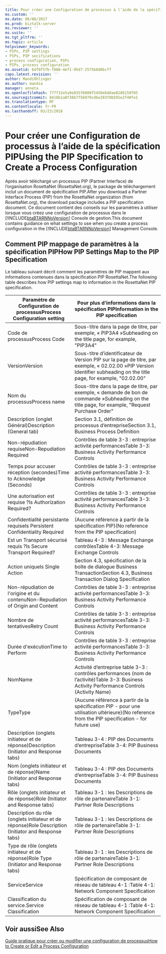 ```yaml
---
title: Pour créer une Configuration de processus à l’aide de la spécification PIP | Documents Microsoft
ms.custom: ''
ms.date: 06/08/2017
ms.prod: biztalk-server
ms.reviewer: ''
ms.suite: ''
ms.tgt_pltfrm: ''
ms.topic: article
helpviewer_keywords:
- PIPs, PIP settings
- PIPs, PIP secifications
- process configuration, PIPs
- PIPs, process configuration
ms.assetid: 64f0f5fb-f880-4ef1-95d7-2575b8d0bcff
caps.latest.revision: ''
author: MandiOhlinger
ms.author: mandia
manager: anneta
ms.openlocfilehash: 777f32e5a9e035f6009f5450eb48ae8286159f05
ms.sourcegitcommit: 8418b1a8f38b7f56979cd6e203f0b591e2f40fe1
ms.translationtype: MT
ms.contentlocale: fr-FR
ms.lasthandoff: 03/23/2018
---
```

# <a name="using-the-pip-specification-to-create-a-process-configuration"></a><span data-ttu-id="d281e-102">Pour créer une Configuration de processus à l’aide de la spécification PIP</span><span class="sxs-lookup"><span data-stu-id="d281e-102">Using the PIP Specification to Create a Process Configuration</span></span>
<span data-ttu-id="d281e-103">Après avoir téléchargé un processus PIP (Partner Interface) de l’organisation RosettaNet (RosettaNet.org), le package de téléchargement inclut un document de spécification PIP.</span><span class="sxs-lookup"><span data-stu-id="d281e-103">After you download a Partner Interface Process (PIP) from the RosettaNet organization (from RosettaNet.org), the download package includes a PIP specification document.</span></span> <span data-ttu-id="d281e-104">Ce document contient des conseils sur les paramètres à utiliser lorsque vous créez une configuration de processus dans le [!INCLUDE[btaBTARNNoVersion](../../includes/btabtarnnoversion-md.md)] Console de gestion.</span><span class="sxs-lookup"><span data-stu-id="d281e-104">This document contains guidance on what settings to use when you create a process configuration in the [!INCLUDE[btaBTARNNoVersion](../../includes/btabtarnnoversion-md.md)] Management Console.</span></span>  
  
## <a name="how-pip-settings-map-to-the-pip-specification"></a><span data-ttu-id="d281e-105">Comment PIP mappage de paramètres à la spécification PIP</span><span class="sxs-lookup"><span data-stu-id="d281e-105">How PIP Settings Map to the PIP Specification</span></span>  
 <span data-ttu-id="d281e-106">Le tableau suivant décrit comment les paramètres de PIP mappent aux informations contenues dans la spécification PIP RosettaNet.</span><span class="sxs-lookup"><span data-stu-id="d281e-106">The following table describes how PIP settings map to information in the RosettaNet PIP specification.</span></span>  
  
|<span data-ttu-id="d281e-107">Paramètre de Configuration de processus</span><span class="sxs-lookup"><span data-stu-id="d281e-107">Process Configuration setting</span></span>|<span data-ttu-id="d281e-108">Pour plus d’informations dans la spécification PIP</span><span class="sxs-lookup"><span data-stu-id="d281e-108">Information in the PIP specification</span></span>|  
|-----------------------------------|------------------------------------------|  
|<span data-ttu-id="d281e-109">Code de processus</span><span class="sxs-lookup"><span data-stu-id="d281e-109">Process Code</span></span>|<span data-ttu-id="d281e-110">Sous-titre dans la page de titre, par exemple, « PIP3A4 »</span><span class="sxs-lookup"><span data-stu-id="d281e-110">Subheading on the title page, for example, "PIP3A4"</span></span>|  
|<span data-ttu-id="d281e-111">Version</span><span class="sxs-lookup"><span data-stu-id="d281e-111">Version</span></span>|<span data-ttu-id="d281e-112">Sous-titre d’identificateur de Version PIP sur la page de titre, par exemple, « 02.02.00 »</span><span class="sxs-lookup"><span data-stu-id="d281e-112">PIP Version Identifier subheading on the title page, for example, "02.02.00"</span></span>|  
|<span data-ttu-id="d281e-113">Nom du processus</span><span class="sxs-lookup"><span data-stu-id="d281e-113">Process name</span></span>|<span data-ttu-id="d281e-114">Sous-titre dans la page de titre, par exemple, « demande de bon de commande »</span><span class="sxs-lookup"><span data-stu-id="d281e-114">Subheading on the title page, for example, "Request Purchase Order"</span></span>|  
|<span data-ttu-id="d281e-115">Description (onglet Général)</span><span class="sxs-lookup"><span data-stu-id="d281e-115">Description (General tab)</span></span>|<span data-ttu-id="d281e-116">Section 3.1, définition de processus d’entreprise</span><span class="sxs-lookup"><span data-stu-id="d281e-116">Section 3.1, Business Process Definition</span></span>|  
|<span data-ttu-id="d281e-117">Non-répudiation requise</span><span class="sxs-lookup"><span data-stu-id="d281e-117">Non-Repudiation Required</span></span>|<span data-ttu-id="d281e-118">Contrôles de table 3-3 : entreprise activité performances</span><span class="sxs-lookup"><span data-stu-id="d281e-118">Table 3-3: Business Activity Performance Controls</span></span>|  
|<span data-ttu-id="d281e-119">Temps pour accuser réception (secondes)</span><span class="sxs-lookup"><span data-stu-id="d281e-119">Time to Acknowledge (Seconds)</span></span>|<span data-ttu-id="d281e-120">Contrôles de table 3-3 : entreprise activité performances</span><span class="sxs-lookup"><span data-stu-id="d281e-120">Table 3-3: Business Activity Performance Controls</span></span>|  
|<span data-ttu-id="d281e-121">Une autorisation est requise ?</span><span class="sxs-lookup"><span data-stu-id="d281e-121">Is Authorization Required?</span></span>|<span data-ttu-id="d281e-122">Contrôles de table 3-3 : entreprise activité performances</span><span class="sxs-lookup"><span data-stu-id="d281e-122">Table 3-3: Business Activity Performance Controls</span></span>|  
|<span data-ttu-id="d281e-123">Confidentialité persistante requise</span><span class="sxs-lookup"><span data-stu-id="d281e-123">Is Persistent Confidentiality Required</span></span>|<span data-ttu-id="d281e-124">(Aucune référence à partir de la spécification PIP)</span><span class="sxs-lookup"><span data-stu-id="d281e-124">(No reference from the PIP specification)</span></span>|  
|<span data-ttu-id="d281e-125">Est un Transport sécurisé requis ?</span><span class="sxs-lookup"><span data-stu-id="d281e-125">Is Secure Transport Required?</span></span>|<span data-ttu-id="d281e-126">Tableau 4-3 : Message Exchange contrôles</span><span class="sxs-lookup"><span data-stu-id="d281e-126">Table 4-3: Message Exchange Controls</span></span>|  
|<span data-ttu-id="d281e-127">Action unique</span><span class="sxs-lookup"><span data-stu-id="d281e-127">Is Single Action</span></span>|<span data-ttu-id="d281e-128">Section 4.3, spécification de la boîte de dialogue Business Transaction</span><span class="sxs-lookup"><span data-stu-id="d281e-128">Section 4.3, Business Transaction Dialog Specification</span></span>|  
|<span data-ttu-id="d281e-129">Non-répudiation de l'origine et du contenu</span><span class="sxs-lookup"><span data-stu-id="d281e-129">Non-Repudiation of Origin and Content</span></span>|<span data-ttu-id="d281e-130">Contrôles de table 3-3 : entreprise activité performances</span><span class="sxs-lookup"><span data-stu-id="d281e-130">Table 3-3: Business Activity Performance Controls</span></span>|  
|<span data-ttu-id="d281e-131">Nombre de tentatives</span><span class="sxs-lookup"><span data-stu-id="d281e-131">Retry Count</span></span>|<span data-ttu-id="d281e-132">Contrôles de table 3-3 : entreprise activité performances</span><span class="sxs-lookup"><span data-stu-id="d281e-132">Table 3-3: Business Activity Performance Controls</span></span>|  
|<span data-ttu-id="d281e-133">Durée d'exécution</span><span class="sxs-lookup"><span data-stu-id="d281e-133">Time to Perform</span></span>|<span data-ttu-id="d281e-134">Contrôles de table 3-3 : entreprise activité performances</span><span class="sxs-lookup"><span data-stu-id="d281e-134">Table 3-3: Business Activity Performance Controls</span></span>|  
|<span data-ttu-id="d281e-135">Nom</span><span class="sxs-lookup"><span data-stu-id="d281e-135">Name</span></span>|<span data-ttu-id="d281e-136">Activité d’entreprise table 3-3 : contrôles performances (nom de l’activité)</span><span class="sxs-lookup"><span data-stu-id="d281e-136">Table 3-3: Business Activity Performance Controls (Activity Name)</span></span>|  
|<span data-ttu-id="d281e-137">Type</span><span class="sxs-lookup"><span data-stu-id="d281e-137">Type</span></span>|<span data-ttu-id="d281e-138">(Aucune référence à partir de la spécification PIP - pour une utilisation ultérieure)</span><span class="sxs-lookup"><span data-stu-id="d281e-138">(No reference from the PIP specification - for future use)</span></span>|  
|<span data-ttu-id="d281e-139">Description (onglets initiateur et de réponse)</span><span class="sxs-lookup"><span data-stu-id="d281e-139">Description (Initiator and Response tabs)</span></span>|<span data-ttu-id="d281e-140">Tableau 3-4 : PIP des Documents d’entreprise</span><span class="sxs-lookup"><span data-stu-id="d281e-140">Table 3-4: PIP Business Documents</span></span>|  
|<span data-ttu-id="d281e-141">Nom (onglets initiateur et de réponse)</span><span class="sxs-lookup"><span data-stu-id="d281e-141">Name (Initiator and Response tabs)</span></span>|<span data-ttu-id="d281e-142">Tableau 3-4 : PIP des Documents d’entreprise</span><span class="sxs-lookup"><span data-stu-id="d281e-142">Table 3-4: PIP Business Documents</span></span>|  
|<span data-ttu-id="d281e-143">Rôle (onglets initiateur et de réponse)</span><span class="sxs-lookup"><span data-stu-id="d281e-143">Role (Initiator and Response tabs)</span></span>|<span data-ttu-id="d281e-144">Tableau 3-1 : les Descriptions de rôle de partenaire</span><span class="sxs-lookup"><span data-stu-id="d281e-144">Table 3-1: Partner Role Descriptions</span></span>|  
|<span data-ttu-id="d281e-145">Description du rôle (onglets initiateur et de réponse)</span><span class="sxs-lookup"><span data-stu-id="d281e-145">Role Description (Initiator and Response tabs)</span></span>|<span data-ttu-id="d281e-146">Tableau 3-1 : les Descriptions de rôle de partenaire</span><span class="sxs-lookup"><span data-stu-id="d281e-146">Table 3-1: Partner Role Descriptions</span></span>|  
|<span data-ttu-id="d281e-147">Type de rôle (onglets initiateur et de réponse)</span><span class="sxs-lookup"><span data-stu-id="d281e-147">Role Type (Initiator and Response tabs)</span></span>|<span data-ttu-id="d281e-148">Tableau 3-1 : les Descriptions de rôle de partenaire</span><span class="sxs-lookup"><span data-stu-id="d281e-148">Table 3-1: Partner Role Descriptions</span></span>|  
|<span data-ttu-id="d281e-149">Service</span><span class="sxs-lookup"><span data-stu-id="d281e-149">Service</span></span>|<span data-ttu-id="d281e-150">Spécification de composant de réseau de tableau 4-1 :</span><span class="sxs-lookup"><span data-stu-id="d281e-150">Table 4-1: Network Component Specification</span></span>|  
|<span data-ttu-id="d281e-151">Classification du service.</span><span class="sxs-lookup"><span data-stu-id="d281e-151">Service Classification</span></span>|<span data-ttu-id="d281e-152">Spécification de composant de réseau de tableau 4-1 :</span><span class="sxs-lookup"><span data-stu-id="d281e-152">Table 4-1: Network Component Specification</span></span>|  
  
## <a name="see-also"></a><span data-ttu-id="d281e-153">Voir aussi</span><span class="sxs-lookup"><span data-stu-id="d281e-153">See Also</span></span>  
 [<span data-ttu-id="d281e-154">Guide pratique pour créer ou modifier une configuration de processus</span><span class="sxs-lookup"><span data-stu-id="d281e-154">How to Create or Edit a Process Configuration</span></span>](../../adapters-and-accelerators/accelerator-rosettanet/how-to-create-or-edit-a-process-configuration.md)